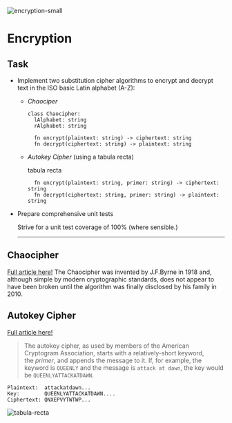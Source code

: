 ![encryption-small](https://github.com/Marcel-TO/Algorithms_and_Datastructure/assets/91308057/cf9c0dfa-0dcc-49ef-bda3-0fe10ca75df3)

# Encryption

## Task


- Implement two substitution cipher algorithms to encrypt and decrypt text in the ISO basic Latin alphabet (A-Z):
    - *Chaociper*
        
        ```
        class Chaocipher:
          lAlphabet: string
          rAlphabet: string
        ```
        
        ```
          fn encrypt(plaintext: string) -> ciphertext: string
          fn decrypt(ciphertext: string) -> plaintext: string
        ```
        
    - *Autokey Cipher* (using a tabula recta)
        
        tabula recta
        
        ```
          fn encrypt(plaintext: string, primer: string) -> ciphertext: string
          fn decrypt(ciphertext: string, primer: string) -> plaintext: string
        
        ```
        
- Prepare comprehensive unit tests
    
    Strive for a unit test coverage of 100% (where sensible.)
    
    ---
    
## Chaocipher
[Full article here!](https://cs.widener.edu/~yanako/html/courses/Fall17/csci391/Chaocipher-Revealed-Algorithm.pdf)
The Chaocipher was invented by J.F.Byrne in 1918 and, although simple by modern cryptographic standards, does not appear to have been broken until the algorithm was finally disclosed by his family in 2010.

## Autokey Cipher
[Full article here!](https://en.wikipedia.org/wiki/Autokey_cipher)
> The autokey cipher, as used by members of the American Cryptogram Association, starts with a relatively-short keyword, the *primer*, and appends the message to it. If, for example, the keyword is `QUEENLY` and the message is `attack at dawn`, the key would be `QUEENLYATTACKATDAWN`.

```
Plaintext:  attackatdawn...
Key:        QUEENLYATTACKATDAWN....
Ciphertext: QNXEPVYTWTWP...
```

![tabula-recta](https://github.com/Marcel-TO/Algorithms_and_Datastructure/assets/91308057/399ef2ef-0ed0-4eb1-a926-617f0c2c2be8)
